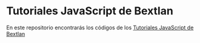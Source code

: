 <h1>Tutoriales JavaScript de Bextlan</h1>
<p>
    En este repositorio encontrarás los códigos de los <a href="http://bextlan.com/tutoriales/javascript" target="_blank">Tutoriales JavaScript de Bextlan</a>
</p>
